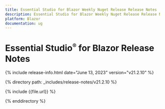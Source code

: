 ```yaml
---
title: Essential Studio for Blazor Weekly Nuget Release Release Notes  
description: Essential Studio for Blazor Weekly Nuget Release Release Notes 
platform: Blazor
documentation: ug
---
```


# Essential Studio<sup style="font-size:70%">&reg;</sup> for  Blazor  Release Notes  

{% include release-info.html date="June 13, 2023"   version="v21.2.10" %} 

{% directory path: _includes/release-notes/v21.2.10 %}

{% include {{file.url}} %}

{% enddirectory %}

